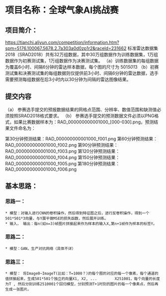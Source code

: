 
# 项目名称：全球气象AI挑战赛

## 项目简介：
https://tianchi.aliyun.com/competition/information.htm?spm=5176.100067.5678.2.7a303a0d0zp1r2&raceId=231662
标准雷达数据集2018（SRAD2018）共有32万组数据，其中30万组数据作为训练数据集，1万组数据作为初赛测试集，1万组数据作为决赛测试集。
    （a）训练数据集的每组数据为覆盖6小时、间隔6分钟的雷达样本数据，每个图的尺寸为 501*501*3
    （b）初赛测试集和决赛测试集的每组数据则仅提供前3小时、间隔6分钟的雷达数据，选手需要预测每组数据在后3小时内以30分钟为间隔的雷达图像结果。

## 提交内容

（a） 参赛选手提交的预报数据结果的网格点范围、分辨率、数值范围和缺测值必须按照SRAD2018格式要求。
（b） 参赛选手提交的预测数据文件必须以PNG格式，如果比赛数据样本为：RAD_000000000001000_[000-030].png，预测结果文件命名为：

第30分钟预测结果：RAD_000000000001000_f001.png
第60分钟预测结果：RAD_000000000001000_f002.png
第90分钟预测结果：RAD_000000000001000_f003.png
 第120分钟预测结果：RAD_000000000001000_f004.png
 第150分钟预测结果：RAD_000000000001000_f005.png
 第180分钟预测结果：RAD_000000000001000_f006.png

## 基本思路：
### 思路一：    
    * 模型：对输入进行CNN的卷积操作，然后得到特征图之后，进行反卷积操作，得到一个501*501*3向量，与Y展平做MSE的损失函数，然后展开训练。
    * 输入， 输出：每n(如n=3)帧图片拼接起来作为样本的输入X,第n+1帧作为样本的标签Y。

### 思路二：    
    * 模型：GAN，生产对抗网络（具体不详）

### 思路三：    
    * 模型： 将Image0~ImageT(比如：T=1000？)的每个图的对应的每一个像素，每个通道的值拼接起来，生成501*501个独立的向量X1, X2, ...        X251001，每个向量的长度为T , 然后分别训练2510001个回归模型，分别预测T+1时刻的图片的每一个像素点，然后再生成一张图片。


